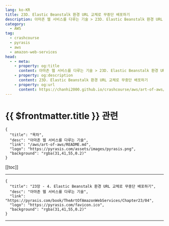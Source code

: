 ```yaml
---
lang: ko-KR
title: 23D. Elastic Beanstalk 환경 URL 교체로 무중단 배포하기
description: 아마존 웹 서비스를 다루는 기술 > 23D. Elastic Beanstalk 환경 URL 교체로 무중단 배포하기
category:
  - AWS
tag: 
  - crashcourse
  - pyrasis
  - aws 
  - amazon-web-services
head:
  - - meta:
    - property: og:title
      content: 아마존 웹 서비스를 다루는 기술 > 23D. Elastic Beanstalk 환경 URL 교체로 무중단 배포하기
    - property: og:description
      content: 23D. Elastic Beanstalk 환경 URL 교체로 무중단 배포하기
    - property: og:url
      content: https://chanhi2000.github.io/crashcourse/aws/art-of-aws/23D.html
---
```


# {{ $frontmatter.title }} 관련

```component VPCard
{
  "title": "목차",
  "desc": "아마존 웹 서비스를 다루는 기술",
  "link": "/aws/art-of-aws/README.md",
  "logo": "https://pyrasis.com/assets/images/pyrasis.png",
  "background": "rgba(31,41,55,0.2)"
}
```

[[toc]]

---

```component VPCard
{
  "title": "23장 - 4. Elastic Beanstalk 환경 URL 교체로 무중단 배포하기",
  "desc": "아마존 웹 서비스를 다루는 기술",
  "link": "https://pyrasis.com/book/TheArtOfAmazonWebServices/Chapter23/04",
  "logo": "https://pyrasis.com/favicon.ico",
  "background": "rgba(31,41,55,0.2)"
}
```

<!-- TODO: 작성 -->

---

<TagLinks />